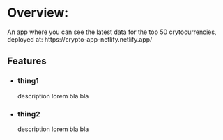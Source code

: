 <h1>Overview:</h1>
<p>
  An app where you can see the latest data for the top 50 crytocurrencies, deployed at: https://crypto-app-netlify.netlify.app/ 
</p>


<h2>Features</h2>
<ul>
  <li>
    <h3> thing1 </h3> 
    description lorem bla bla
  </li>
  <li>
    <h3> thing2 </h3> 
    description lorem bla bla
  </li>
</ul>

